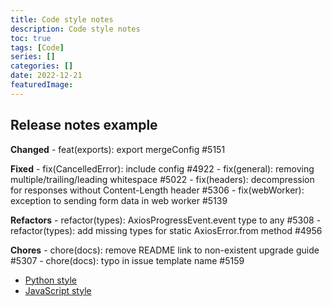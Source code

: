 ```yaml
---
title: Code style notes
description: Code style notes
toc: true
tags: [Code]
series: []
categories: []
date: 2022-12-21
featuredImage:
---
```



## Release notes example

**Changed**
    - feat(exports): export mergeConfig #5151

**Fixed**
    - fix(CancelledError): include config #4922
    - fix(general): removing multiple/trailing/leading whitespace #5022
    - fix(headers): decompression for responses without Content-Length header #5306
    - fix(webWorker): exception to sending form data in web worker #5139

**Refactors**
    - refactor(types): AxiosProgressEvent.event type to any #5308
    - refactor(types): add missing types for static AxiosError.from method #4956

**Chores**
    - chore(docs): remove README link to non-existent upgrade guide #5307
    - chore(docs): typo in issue template name #5159

- [Python style](https://google.github.io/styleguide/pyguide.html)
- [JavaScript style](https://google.github.io/styleguide/jsguide.html)